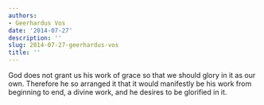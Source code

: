 ```yaml
---
authors:
- Geerhardus Vos
date: '2014-07-27'
description: ''
slug: 2014-07-27-geerhardus-vos
title: ''
---
```

God does not grant us his work of grace so that we should glory in it as our own. Therefore he so arranged it that it would manifestly be his work from beginning to end, a divine work, and he desires to be glorified in it.



